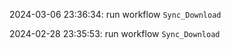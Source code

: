 2024-03-06 23:36:34: run workflow `Sync_Download` 

2024-02-28 23:35:53: run workflow `Sync_Download` 


